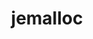 ---
title: "jemalloc"
layout: cache
categories: [package, develop-2023-09-10]
meta: {"versions": ["5.3.0"], "compilers": ["gcc@=7.3.1"], "oss": ["amzn2"], "platforms": ["linux"], "targets": ["aarch64", "neoverse_n1", "x86_64_v3"], "stacks": ["aws-isc", "aws-isc-aarch64", "root"], "num_specs": 3, "num_specs_by_stack": {"aws-isc-aarch64": 2, "root": 3, "aws-isc": 1}}
spec_details: [{"hash": "7wujomwf3emeuzu7plfqbfmixbmoxa7f", "compiler": "gcc@=7.3.1", "versions": ["5.3.0"], "os": "amzn2", "platform": "linux", "target": "aarch64", "variants": ["build_system=autotools", "~debug", "~documentation", "+fill", "jemalloc_prefix=none", "libs=shared,static", "~prof", "~stats"], "stacks": ["aws-isc-aarch64", "root"], "size": "-", "tarball": "https://binaries.spack.io/releases/develop-2023-09-10/build_cache/linux-amzn2-aarch64/gcc-7.3.1/jemalloc-5.3.0/linux-amzn2-aarch64-gcc-7.3.1-jemalloc-5.3.0-7wujomwf3emeuzu7plfqbfmixbmoxa7f.spack"}, {"hash": "aapvunjglwvcionyzmmmny2jmiziq4ww", "compiler": "gcc@=7.3.1", "versions": ["5.3.0"], "os": "amzn2", "platform": "linux", "target": "neoverse_n1", "variants": ["build_system=autotools", "~debug", "~documentation", "+fill", "jemalloc_prefix=none", "libs=shared,static", "~prof", "~stats"], "stacks": ["aws-isc-aarch64", "root"], "size": "-", "tarball": "https://binaries.spack.io/releases/develop-2023-09-10/build_cache/linux-amzn2-neoverse_n1/gcc-7.3.1/jemalloc-5.3.0/linux-amzn2-neoverse_n1-gcc-7.3.1-jemalloc-5.3.0-aapvunjglwvcionyzmmmny2jmiziq4ww.spack"}, {"hash": "4r3hwmdzcmldnxdfdtchq3nd463f5slv", "compiler": "gcc@=7.3.1", "versions": ["5.3.0"], "os": "amzn2", "platform": "linux", "target": "x86_64_v3", "variants": ["build_system=autotools", "~debug", "~documentation", "+fill", "jemalloc_prefix=none", "libs=shared,static", "~prof", "~stats"], "stacks": ["aws-isc", "root"], "size": "-", "tarball": "https://binaries.spack.io/releases/develop-2023-09-10/build_cache/linux-amzn2-x86_64_v3/gcc-7.3.1/jemalloc-5.3.0/linux-amzn2-x86_64_v3-gcc-7.3.1-jemalloc-5.3.0-4r3hwmdzcmldnxdfdtchq3nd463f5slv.spack"}]
---